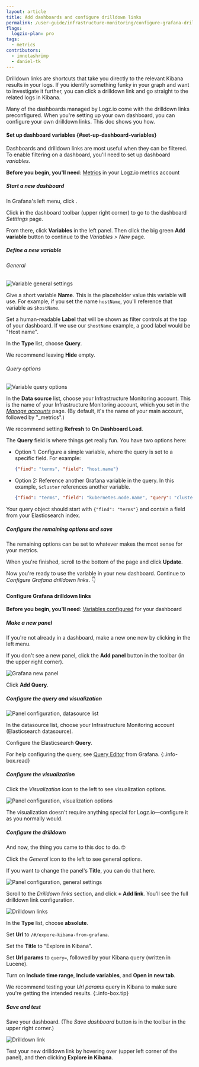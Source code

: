 ```yaml
---
layout: article
title: Add dashboards and configure drilldown links
permalink: /user-guide/infrastructure-monitoring/configure-grafana-drilldown-links.html
flags:
  logzio-plan: pro
tags:
  - metrics
contributors:
  - imnotashrimp
  - daniel-tk
---
```


Drilldown links are shortcuts that take you directly to the relevant Kibana results in your logs. 
If you identify something funky in your graph and want to investigate it further,
you can click a drilldown link
and go straight to the related logs in Kibana.

Many of the dashboards managed by Logz.io come with the drilldown links preconfigured. 
When you're setting up your own dashboard,
you can configure your own drilldown links.
This doc shows you how.

#### Set up dashboard variables {#set-up-dashboard-variables}

Dashboards and drilldown links are most useful
when they can be filtered.
To enable filtering on a dashboard,
you'll need to set up dashboard _variables_.

**Before you begin, you'll need**:
[Metrics]({{site.baseurl}}/shipping/) in your Logz.io metrics account

<div class="tasklist">

##### Start a new dashboard

In Grafana's left menu, click <i class="fas fa-plus"></i>.

Click <i class="fas fa-cog"></i> in the dashboard toolbar (upper right corner)
to go to the dashboard _Setttings_ page.

From there, click **Variables** in the left panel.
Then click the big green **Add variable** button
to continue to the _Variables > New_ page.

##### Define a new variable

###### General

![Variable general settings](https://dytvr9ot2sszz.cloudfront.net/logz-docs/grafana/variable-config--general.png)

Give a short variable **Name**.
This is the placeholder value this variable will use.
For example, if you set the name `hostName`,
you'll reference that variable as `$hostName`.

Set a human-readable **Label** that will be shown
as filter controls at the top of your dashboard.
If we use our `$hostName` example,
a good label would be "Host name".

In the **Type** list, choose **Query**.

We recommend leaving **Hide** empty.

###### Query options

![Variable query options](https://dytvr9ot2sszz.cloudfront.net/logz-docs/grafana/variable-config--query-options.png)

In the **Data source** list,
choose your Infrastructure Monitoring account.
This is the name of your Infrastructure Monitoring account,
which you set in the
[_Manage accounts_](https://app.logz.io/#/dashboard/settings/manage-accounts) page.
(By default, it's the name of your main account, followed by "_metrics".)

We recommend setting **Refresh** to **On Dashboard Load**.

The **Query** field is where things get really fun.
You have two options here:

* Option 1: Configure a simple variable,
  where the query is set to a specific field.
  For example:

  ```json
  {"find": "terms", "field": "host.name"}
  ```

* Option 2: Reference another Grafana variable in the query.
  In this example, `$cluster` references another variable.

  ```json
  {"find": "terms", "field": "kubernetes.node.name", "query": "cluster:$cluster"}
  ```

Your query object should start with `{"find": "terms"}`
and contain a field from your Elasticsearch index.

##### Configure the remaining options and save

The remaining options can be set
to whatever makes the most sense for your metrics.

When you're finished, scroll to the bottom of the page and click **Update**.

</div>

Now you're ready to use the variable in your new dashboard.
Continue to _Configure Grafana drilldown links_. 👇

#### Configure Grafana drilldown links

**Before you begin, you'll need**:
[Variables configured](#set-up-dashboard-variables) for your dashboard

<div class="tasklist">

##### Make a new panel

If you're not already in a dashboard,
make a new one now by clicking <i class="fas fa-plus"></i> in the left menu.

If you don't see a new panel,
click the **Add panel** button in the toolbar (in the upper right corner).

![Grafana new panel](https://dytvr9ot2sszz.cloudfront.net/logz-docs/grafana/new-panel.png)

Click **Add Query**.

##### Configure the query and visualization

![Panel configuration, datasource list](https://dytvr9ot2sszz.cloudfront.net/logz-docs/grafana/panel-config--query--datasource-list.png)

In the datasource list, choose your Infrastructure Monitoring account
(Elasticsearch datasource).

Configure the Elasticsearch **Query**.

For help configuring the query,
see [Query Editor](https://grafana.com/docs/grafana/latest/guides/basic_concepts/#query-editor)
from Grafana.
{:.info-box.read}


##### Configure the visualization

Click the _Visualization_ icon to the left to see visualization options.

![Panel configuration, visualization  options](https://dytvr9ot2sszz.cloudfront.net/logz-docs/grafana/panel-config--query--visualization.png)

The visualization doesn't require anything special
for Logz.io—configure it as you normally would.

##### Configure the drilldown

And now, the thing you came to this doc to do. 🤓

Click the _General_ icon to the left to see general options.

If you want to change the panel's **Title**,
you can do that here.

![Panel configuration, general settings](https://dytvr9ot2sszz.cloudfront.net/logz-docs/grafana/panel-config--general--add-link.png)

Scroll to the _Drilldown links_ section,
and click **+ Add link**.
You'll see the full drilldown link configuration.

![Drilldown links](https://dytvr9ot2sszz.cloudfront.net/logz-docs/grafana/panel-config--general--drilldown-link-config.png)

In the **Type** list, choose **absolute**.

Set **Url** to `/#/expore-kibana-from-grafana`.

Set the **Title** to "Explore in Kibana".

Set **Url params** to `query=`, followed by your Kibana query (written in Lucene).

Turn on **Include time range**, **Include variables**, and **Open in new tab**.

We recommend testing your _Url params_ query in Kibana
to make sure you're getting the intended results.
{:.info-box.tip}

##### Save and test

Save your dashboard.
(The _Save dashboard_ button is in the toolbar in the upper right corner.)

![Drilldown link](https://dytvr9ot2sszz.cloudfront.net/logz-docs/grafana/panel-drilldown-link.png)

Test your new drilldown link
by hovering over <i class="fas fa-external-link-alt"></i>
(upper left corner of the panel),
and then clicking **Explore in Kibana**.

</div>
